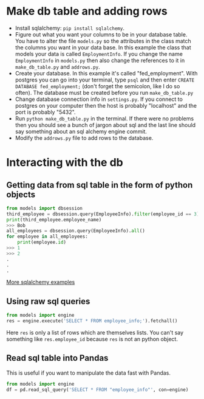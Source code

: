 # Make db table and adding rows

- Install sqlalchemy: `pip install sqlalchemy`.
- Figure out what you want your columns to be in your database table. 
  You have to alter the file `models.py` so the attributes in the class
  match the columns you want in your data base. In this example the
  class that models your data is called `EmploymentInfo`. If you
  change the name `EmploymentInfo` in `models.py` then also change the
  references to it in `make_db_table.py` and `addrows.py`.
- Create your database. In this example it's called "fed_employment".
  With postgres you can go into your terminal, type `psql` and then
  enter `CREATE DATABASE fed_employment;` (don't forget the semicolon,
  like I do so often). The database must be created before you run
  `make_db_table.py`
- Change database connection info in `settings.py`. If you connect to
  postgres on your computer then the host is probably "localhost" and
  the port is probably "5432".
- Run `python make_db_table.py` in the terminal. If there were no
    problems then you should see a bunch of jargon about sql and the
    last line should say something about an sql alchemy engine commit.
- Modify the `addrows.py` file to add rows to the database.

# Interacting with the db

## Getting data from sql table in the form of python objects

```python
from models import dbsession
third_employee = dbsession.query(EmployeeInfo).filter(employee_id == 3).first()
print(third_employee.employee_name)
>>> Bob
all_employees = dbsession.query(EmployeeInfo).all()
for employee in all_employees:
    print(employee.id)
>>> 1
>>> 2
.  
.  
.
```

[More sqlalchemy examples](http://docs.sqlalchemy.org/en/latest/orm/tutorial.html)


## Using raw sql queries
```python
from models import engine
res = engine.execute('SELECT * FROM employee_info;').fetchall()
```

Here `res` is only a list of rows which are themselves lists. You can't
say something like `res.employee_id` because `res` is not an python object.

## Read sql table into Pandas

This is useful if you want to manipulate the data fast with Pandas.

```python
from models import engine
df = pd.read_sql_query('SELECT * FROM "employee_info"', con=engine)
```


